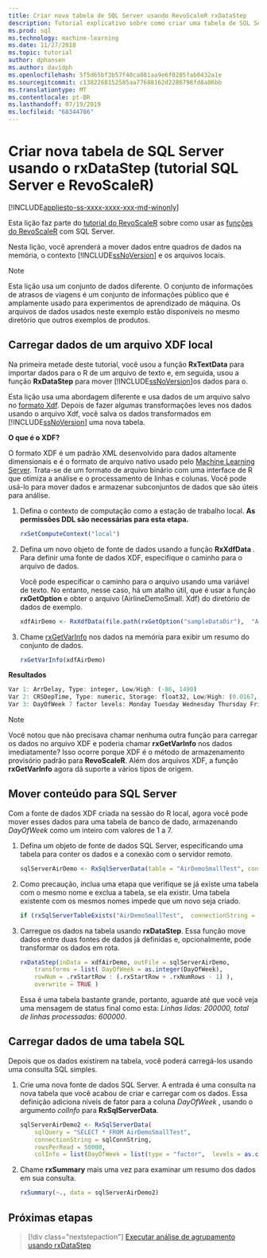 ```yaml
---
title: Criar nova tabela de SQL Server usando RevoScaleR rxDataStep
description: Tutorial explicativo sobre como criar uma tabela de SQL Server usando a linguagem R em SQL Server.
ms.prod: sql
ms.technology: machine-learning
ms.date: 11/27/2018
ms.topic: tutorial
author: dphansen
ms.author: davidph
ms.openlocfilehash: 5f5d65bf3b57f40ca881aa9e6f0285fab0432a1e
ms.sourcegitcommit: c1382268152585aa77688162d2286798fd8a06bb
ms.translationtype: MT
ms.contentlocale: pt-BR
ms.lasthandoff: 07/19/2019
ms.locfileid: "68344786"
---
```

# <a name="create-new-sql-server-table-using-rxdatastep-sql-server-and-revoscaler-tutorial"></a>Criar nova tabela de SQL Server usando o rxDataStep (tutorial SQL Server e RevoScaleR)
[!INCLUDE[appliesto-ss-xxxx-xxxx-xxx-md-winonly](../../includes/appliesto-ss-xxxx-xxxx-xxx-md-winonly.md)]

Esta lição faz parte do [tutorial do RevoScaleR](deepdive-data-science-deep-dive-using-the-revoscaler-packages.md) sobre como usar as [funções do RevoScaleR](https://docs.microsoft.com/machine-learning-server/r-reference/revoscaler/revoscaler) com SQL Server.

Nesta lição, você aprenderá a mover dados entre quadros de dados na memória, o contexto [!INCLUDE[ssNoVersion](../../includes/ssnoversion-md.md)] e os arquivos locais.

> [!NOTE]
> Esta lição usa um conjunto de dados diferente. O conjunto de informações de atrasos de viagens é um conjunto de informações público que é amplamente usado para experimentos de aprendizado de máquina. Os arquivos de dados usados neste exemplo estão disponíveis no mesmo diretório que outros exemplos de produtos.

## <a name="load-data-from-a-local-xdf-file"></a>Carregar dados de um arquivo XDF local

Na primeira metade deste tutorial, você usou a função **RxTextData** para importar dados para o R de um arquivo de texto e, em seguida, usou a função **RxDataStep** para mover [!INCLUDE[ssNoVersion](../../includes/ssnoversion-md.md)]os dados para o.

Esta lição usa uma abordagem diferente e usa dados de um arquivo salvo no [formato Xdf](https://en.wikipedia.org/wiki/Extensible_Data_Format). Depois de fazer algumas transformações leves nos dados usando o arquivo Xdf, você salva os dados transformados em [!INCLUDE[ssNoVersion](../../includes/ssnoversion-md.md)] uma nova tabela.

**O que é o XDF?**

O formato XDF é um padrão XML desenvolvido para dados altamente dimensionais e é o formato de arquivo nativo usado pelo [Machine Learning Server](https://docs.microsoft.com/machine-learning-server/r/concept-what-is-xdf). Trata-se de um formato de arquivo binário com uma interface de R que otimiza a análise e o processamento de linhas e colunas.  Você pode usá-lo para mover dados e armazenar subconjuntos de dados que são úteis para análise.

1. Defina o contexto de computação como a estação de trabalho local. **As permissões DDL são necessárias para esta etapa.**

    ```R
    rxSetComputeContext("local")
    ```
  
2. Defina um novo objeto de fonte de dados usando a função **RxXdfData** . Para definir uma fonte de dados XDF, especifique o caminho para o arquivo de dados.  

    Você pode especificar o caminho para o arquivo usando uma variável de texto. No entanto, nesse caso, há um atalho útil, que é usar a função **rxGetOption** e obter o arquivo (AirlineDemoSmall. Xdf) do diretório de dados de exemplo.
  
    ```R
    xdfAirDemo <- RxXdfData(file.path(rxGetOption("sampleDataDir"),  "AirlineDemoSmall.xdf"))
    ```

3. Chame [rxGetVarInfo](https://docs.microsoft.com/machine-learning-server/r-reference/revoscaler/rxgetvarinfoxdf) nos dados na memória para exibir um resumo do conjunto de dados.
  
    ```R
    rxGetVarInfo(xdfAirDemo)
    ```

**Resultados**

```R
Var 1: ArrDelay, Type: integer, Low/High: (-86, 1490)
Var 2: CRSDepTime, Type: numeric, Storage: float32, Low/High: (0.0167, 23.9833)
Var 3: DayOfWeek 7 factor levels: Monday Tuesday Wednesday Thursday Friday Saturday Sunday
```

> [!NOTE]
> 
> Você notou que não precisava chamar nenhuma outra função para carregar os dados no arquivo XDF e poderia chamar **rxGetVarInfo** nos dados imediatamente? Isso ocorre porque XDF é o método de armazenamento provisório padrão para **RevoScaleR**. Além dos arquivos XDF, a função **rxGetVarInfo** agora dá suporte a vários tipos de origem.

## <a name="move-contents-to-sql-server"></a>Mover conteúdo para SQL Server

Com a fonte de dados XDF criada na sessão do R local, agora você pode mover esses dados para uma tabela de banco de dado, armazenando *DayOfWeek* como um inteiro com valores de 1 a 7.

1. Defina um objeto de fonte de dados SQL Server, especificando uma tabela para conter os dados e a conexão com o servidor remoto.
  
    ```R
    sqlServerAirDemo <- RxSqlServerData(table = "AirDemoSmallTest", connectionString = sqlConnString)
    ```
  
2. Como precaução, inclua uma etapa que verifique se já existe uma tabela com o mesmo nome e exclua a tabela, se ela existir. Uma tabela existente com os mesmos nomes impede que um novo seja criado.
  
    ```R
    if (rxSqlServerTableExists("AirDemoSmallTest",  connectionString = sqlConnString))  rxSqlServerDropTable("AirDemoSmallTest",  connectionString = sqlConnString)
    ```
  
3. Carregue os dados na tabela usando **rxDataStep**. Essa função move dados entre duas fontes de dados já definidas e, opcionalmente, pode transformar os dados em rota.
  
    ```R
    rxDataStep(inData = xdfAirDemo, outFile = sqlServerAirDemo,
        transforms = list( DayOfWeek = as.integer(DayOfWeek),
        rowNum = .rxStartRow : (.rxStartRow + .rxNumRows - 1) ),
        overwrite = TRUE )
    ```
  
    Essa é uma tabela bastante grande, portanto, aguarde até que você veja uma mensagem de status final como esta: *Linhas lidas: 200000, total de linhas processadas: 600000*.
     
## <a name="load-data-from-a-sql-table"></a>Carregar dados de uma tabela SQL

Depois que os dados existirem na tabela, você poderá carregá-los usando uma consulta SQL simples. 

1. Crie uma nova fonte de dados SQL Server. A entrada é uma consulta na nova tabela que você acabou de criar e carregar com os dados. Essa definição adiciona níveis de fator para a coluna *DayOfWeek* , usando o argumento *colInfo* para **RxSqlServerData**.
  
    ```R
    sqlServerAirDemo2 <- RxSqlServerData(
        sqlQuery = "SELECT * FROM AirDemoSmallTest",
        connectionString = sqlConnString,
        rowsPerRead = 50000,
        colInfo = list(DayOfWeek = list(type = "factor",  levels = as.character(1:7))))
    ```
  
2. Chame **rxSummary** mais uma vez para examinar um resumo dos dados em sua consulta.
  
    ```R
    rxSummary(~., data = sqlServerAirDemo2)
    ```

## <a name="next-steps"></a>Próximas etapas

> [!div class="nextstepaction"]
> [Executar análise de agrupamento usando rxDataStep](../../advanced-analytics/tutorials/deepdive-perform-chunking-analysis-using-rxdatastep.md)